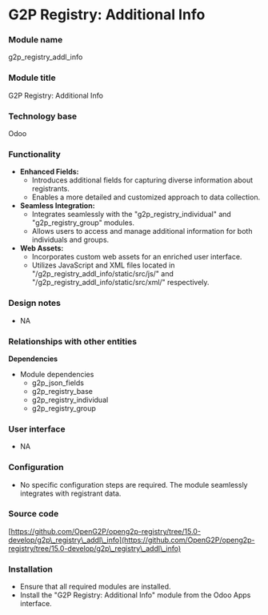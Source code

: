 # G2P Registry: Additional Info

### Module name

g2p\_registry\_addl\_info

### Module title

G2P Registry: Additional Info

### Technology base

Odoo

### Functionality

* **Enhanced Fields:**
  * Introduces additional fields for capturing diverse information about registrants.
  * Enables a more detailed and customized approach to data collection.
* **Seamless Integration:**
  * Integrates seamlessly with the "g2p\_registry\_individual" and "g2p\_registry\_group" modules.
  * Allows users to access and manage additional information for both individuals and groups.
* **Web Assets:**
  * Incorporates custom web assets for an enriched user interface.
  * Utilizes JavaScript and XML files located in "/g2p\_registry\_addl\_info/static/src/js/" and "/g2p\_registry\_addl\_info/static/src/xml/" respectively.

### Design notes

* NA

### Relationships with other entities

**Dependencies**

* Module dependencies
  * g2p\_json\_fields
  * g2p\_registry\_base
  * g2p\_registry\_individual
  * g2p\_registry\_group

### User interface

* NA

### Configuration

* No specific configuration steps are required. The module seamlessly integrates with registrant data.

### Source code

[https://github.com/OpenG2P/openg2p-registry/tree/15.0-develop/g2p\_registry\_addl\_info](https://github.com/OpenG2P/openg2p-registry/tree/15.0-develop/g2p\_registry\_addl\_info)

### Installation

* Ensure that all required modules are installed.
* Install the "G2P Registry: Additional Info" module from the Odoo Apps interface.

